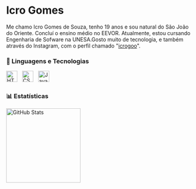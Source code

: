# Icro Gomes

Me chamo Icro Gomes de Souza, tenho 19 anos e sou natural do São João do Oriente. Concluí o ensino médio no EEVOR. Atualmente, estou cursando Engenharia de Sofware na UNESA.Gosto muito de tecnologia, e também através do Instagram, com o perfil chamado "[icrogoo](https://www.instagram.com/icrogoo/)".

### 🤖 Linguagens e Tecnologias

<img 
    align="left" 
    alt="HTML"
    title="HTML" 
    width="30px" 
    style="padding-right: 10px;" 
    src="https://cdn.jsdelivr.net/gh/devicons/devicon@latest/icons/html5/html5-original.svg" 
/>
<img 
    align="left" 
    alt="CSS" 
    title="CSS"
    width="30px" 
    style="padding-right: 10px;" 
    src="https://cdn.jsdelivr.net/gh/devicons/devicon@latest/icons/css3/css3-original.svg" 
/>
<img 
    align="left" 
    alt="JavaScript" 
    title="JavaScript"
    width="30px" 
    style="padding-right: 10px;" 
    src="https://cdn.jsdelivr.net/gh/devicons/devicon@latest/icons/javascript/javascript-original.svg" 
/>


<br/>
<br/>

### 📊 Estatísticas

<p>
  <img 
    align="left" 
    alt="GitHub Stats" 
    height="200" 
    style="padding-right: 10px;" 
    src="https://github-readme-stats.vercel.app/api?username=IcroGoo_icons=true&theme=tokyonight&include_all_commits=true&locale=pt-br" 
</p>
